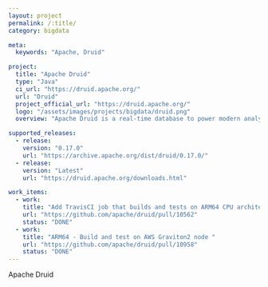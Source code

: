 ```yaml
---
layout: project
permalink: /:title/
category: bigdata

meta:
  keywords: "Apache, Druid"

project:
  title: "Apache Druid"
  type: "Java"
  ci_url: "https://druid.apache.org/"
  url: "Druid"
  project_official_url: "https://druid.apache.org/"
  logo: "/assets/images/projects/bigdata/druid.png"
  overview: "Apache Druid is a real-time database to power modern analytics applications."

supported_releases:
  - release:
    version: "0.17.0"
    url: "https://archive.apache.org/dist/druid/0.17.0/"
  - release:
    version: "Latest"
    url: "https://druid.apache.org/downloads.html"

work_items:
  - work:
    title: "Add TravisCI job that builds and tests on ARM64 CPU architecture "
    url: "https://github.com/apache/druid/pull/10562"
    status: "DONE"
  - work:
    title: "ARM64 - Build and test on AWS Graviton2 node "
    url: "https://github.com/apache/druid/pull/10958"
    status: "DONE"
---
```


<p>Apache Druid</p>
